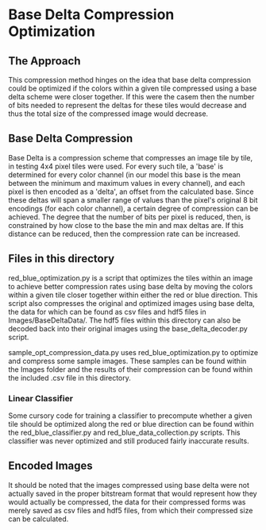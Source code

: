 # Base Delta Compression Optimization

## The Approach
This compression method hinges on the idea that base delta compression could be optimized if the colors within a given tile compressed using a base delta scheme were closer together. If this were the casem then the number of bits needed to represent the deltas for these tiles would decrease and thus the total size of the compressed image would decrease.

## Base Delta Compression
Base Delta is a compression scheme that compresses an image tile by tile, in testing 4x4 pixel tiles were used. For every such tile, a 'base' is determined for every color channel (in our model this base is the mean between the minimum and maximum values in every channel), and each pixel is then encoded as a 'delta', an offset from the calculated base. Since these deltas will span a smaller range of values than the pixel's original 8 bit encodings (for each color channel), a certain degree of compression can be achieved. The degree that the number of bits per pixel is reduced, then, is constrained by how close to the base the min and max deltas are. If this distance can be reduced, then the compression rate can be increased.

## Files in this directory
red_blue_optimization.py is a script that optimizes the tiles within an image to achieve better compression rates using base delta by moving the colors within a given tile closer together within either the red or blue direction. This script also compresses the original and optimized images using base delta, the data for which can be found as csv files and hdf5 files in Images/BaseDeltaData/. The hdf5 files within this directory can also be decoded back into their original images using the base_delta_decoder.py script.

sample_opt_compression_data.py uses red_blue_optimization.py to optimize and compress some sample images. These samples can be found within the Images folder and the results of their compression can be found within the included .csv file in this directory.

### Linear Classifier
Some cursory code for training a classifier to precompute whether a given tile should be optimized along the red or blue direction can be found within the red_blue_classifier.py and red_blue_data_collection.py scripts. This classifier was never optimized and still produced fairly inaccurate results.

## Encoded Images
It should be noted that the images compressed using base delta were not actually saved in the proper bitstream format that would represent how they would actually be compressed, the data for their compressed forms was merely saved as csv files and hdf5 files, from which their compressed size can be calculated.